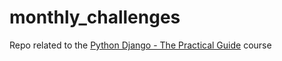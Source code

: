 # monthly_challenges

Repo related to the [Python Django - The Practical Guide](https://www.udemy.com/course/python-django-the-practical-guide) course

